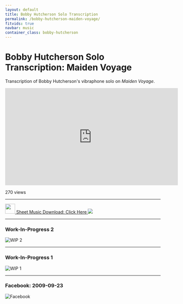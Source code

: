```yaml
---
layout: default
title: Bobby Hutcherson Solo Transcription
permalink: /bobby-hutcherson-maiden-voyage/
fitvids: true
navbar: music
container_class: bobby-hutcherson
---
```

# Bobby Hutcherson Solo Transcription: Maiden&nbsp;Voyage
<div class="lead">
    <p>
        Transcription of Bobby Hutcherson's vibraphone solo on <em>Maiden&nbsp;Voyage</em>.
    </p>
</div>
<iframe width="560" height="315" src="https://www.youtube.com/embed/XTc1-FBiTEk"
        frameborder="0" allowfullscreen>
</iframe>
<p id="yt-views">270 views</p>

<hr>

<div class="center">
<a
href="../assets/maiden-voyage/bobby-hutcherson-maiden-voyage.pdf">
<img src="../assets/img/icons/pdf-0-128.png" width="32px">
<span>Sheet Music Download: Click Here</span>
<img src="../assets/maiden-voyage/bobby-hutcherson-00.png">
</a>
</div>

<hr>

### Work-In-Progress 2
![WIP 2](../assets/maiden-voyage/working-02.png)

<hr>

### Work-In-Progress 1
![WIP 1](../assets/maiden-voyage/working-01.png)

<hr>

### Facebook: 2009-09-23
![Facebook](../assets/maiden-voyage/fb-2009-09-23.png)

<!-- #TODO: display number of video views -->
<!-- fetch via YouTube API and generate dynamically via JavaScript -->
